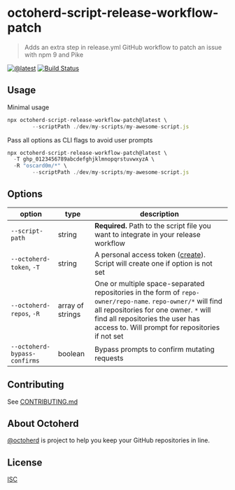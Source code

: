 # octoherd-script-release-workflow-patch

> Adds an extra step in release.yml GitHub workflow to patch an issue with npm 9 and Pike

[![@latest](https://img.shields.io/npm/v/octoherd-script-release-workflow-patch.svg)](https://www.npmjs.com/package/octoherd-script-release-workflow-patch)
[![Build Status](https://github.com/oscard0m/octoherd-script-release-workflow-patch/workflows/Test/badge.svg)](https://github.com/oscard0m/octoherd-script-release-workflow-patch/actions?query=workflow%3ATest+branch%3Amain)

## Usage

Minimal usage

```js
npx octoherd-script-release-workflow-patch@latest \
        --scriptPath ./dev/my-scripts/my-awesome-script.js
```

Pass all options as CLI flags to avoid user prompts

```js
npx octoherd-script-release-workflow-patch@latest \
  -T ghp_0123456789abcdefghjklmnopqrstuvwxyzA \
  -R "oscard0m/*" \
        --scriptPath ./dev/my-scripts/my-awesome-script.js
```

## Options

| option                       | type             | description                                                                                                                                                                                                                                 |
| ---------------------------- | ---------------- | ------------------------------------------------------------------------------------------------------------------------------------------------------------------------------------------------------------------------------------------- |
| `--script-path`              | string           | **Required.** Path to the script file you want to integrate in your release workflow                                                                                                                                                        |
| `--octoherd-token`, `-T`     | string           | A personal access token ([create](https://github.com/settings/tokens/new?scopes=repo)). Script will create one if option is not set                                                                                                         |
| `--octoherd-repos`, `-R`     | array of strings | One or multiple space-separated repositories in the form of `repo-owner/repo-name`. `repo-owner/*` will find all repositories for one owner. `*` will find all repositories the user has access to. Will prompt for repositories if not set |
| `--octoherd-bypass-confirms` | boolean          | Bypass prompts to confirm mutating requests                                                                                                                                                                                                 |

## Contributing

See [CONTRIBUTING.md](CONTRIBUTING.md)

## About Octoherd

[@octoherd](https://github.com/octoherd/) is project to help you keep your GitHub repositories in line.

## License

[ISC](LICENSE.md)
